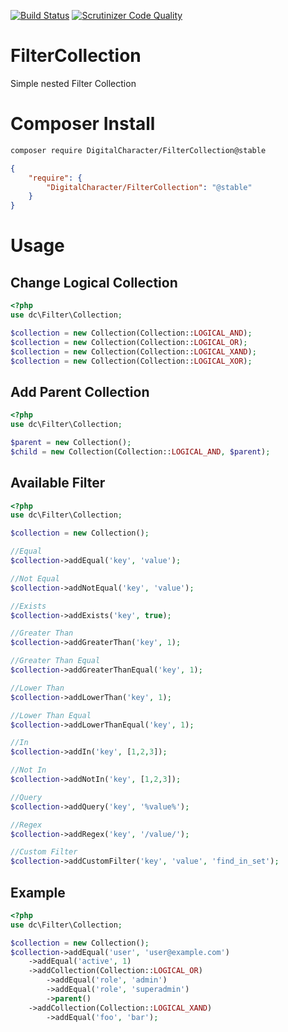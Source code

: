 [![Build Status](https://travis-ci.org/DigitalCharacter/FilterCollection.svg)](https://travis-ci.org/DigitalCharacter/FilterCollection)
[![Scrutinizer Code Quality](https://scrutinizer-ci.com/g/DigitalCharacter/FilterCollection/badges/quality-score.png?b=master)](https://scrutinizer-ci.com/g/DigitalCharacter/FilterCollection/?branch=master)

# FilterCollection
Simple nested Filter Collection

# Composer Install
```bash
composer require DigitalCharacter/FilterCollection@stable
```

```json
{
    "require": {
        "DigitalCharacter/FilterCollection": "@stable"
    }
}
```

# Usage

## Change Logical Collection
```php
<?php
use dc\Filter\Collection;

$collection = new Collection(Collection::LOGICAL_AND);
$collection = new Collection(Collection::LOGICAL_OR);
$collection = new Collection(Collection::LOGICAL_XAND);
$collection = new Collection(Collection::LOGICAL_XOR);
```

## Add Parent Collection
```php
<?php
use dc\Filter\Collection;

$parent = new Collection();
$child = new Collection(Collection::LOGICAL_AND, $parent);
```

## Available Filter
```php
<?php
use dc\Filter\Collection;

$collection = new Collection();

//Equal
$collection->addEqual('key', 'value');

//Not Equal
$collection->addNotEqual('key', 'value');

//Exists
$collection->addExists('key', true);

//Greater Than
$collection->addGreaterThan('key', 1);

//Greater Than Equal
$collection->addGreaterThanEqual('key', 1);

//Lower Than
$collection->addLowerThan('key', 1);

//Lower Than Equal
$collection->addLowerThanEqual('key', 1);

//In 
$collection->addIn('key', [1,2,3]);

//Not In 
$collection->addNotIn('key', [1,2,3]);

//Query
$collection->addQuery('key', '%value%');

//Regex
$collection->addRegex('key', '/value/');

//Custom Filter
$collection->addCustomFilter('key', 'value', 'find_in_set');
```

## Example
```php
<?php 
use dc\Filter\Collection;

$collection = new Collection();
$collection->addEqual('user', 'user@example.com')
    ->addEqual('active', 1)
    ->addCollection(Collection::LOGICAL_OR)
        ->addEqual('role', 'admin')
        ->addEqual('role', 'superadmin')
        ->parent()
    ->addCollection(Collection::LOGICAL_XAND)
        ->addEqual('foo', 'bar');

```

